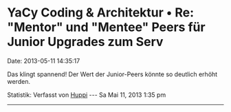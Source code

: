 YaCy Coding & Architektur • Re: \"Mentor\" und \"Mentee\" Peers für Junior Upgrades zum Serv
============================================================================================

Date: 2013-05-11 14:35:17

Das klingt spannend! Der Wert der Junior-Peers könnte so deutlich erhöht
werden.

Statistik: Verfasst von
[Huppi](http://forum.yacy-websuche.de/memberlist.php?mode=viewprofile&u=86)
--- Sa Mai 11, 2013 1:35 pm

------------------------------------------------------------------------
